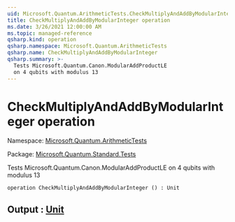 ```yaml
---
uid: Microsoft.Quantum.ArithmeticTests.CheckMultiplyAndAddByModularInteger
title: CheckMultiplyAndAddByModularInteger operation
ms.date: 3/26/2021 12:00:00 AM
ms.topic: managed-reference
qsharp.kind: operation
qsharp.namespace: Microsoft.Quantum.ArithmeticTests
qsharp.name: CheckMultiplyAndAddByModularInteger
qsharp.summary: >-
  Tests Microsoft.Quantum.Canon.ModularAddProductLE
  on 4 qubits with modulus 13
---
```


# CheckMultiplyAndAddByModularInteger operation

Namespace: [Microsoft.Quantum.ArithmeticTests](xref:Microsoft.Quantum.ArithmeticTests)

Package: [Microsoft.Quantum.Standard.Tests](https://nuget.org/packages/Microsoft.Quantum.Standard.Tests)


Tests Microsoft.Quantum.Canon.ModularAddProductLEon 4 qubits with modulus 13

```qsharp
operation CheckMultiplyAndAddByModularInteger () : Unit
```


## Output : [Unit](xref:microsoft.quantum.lang-ref.unit)

